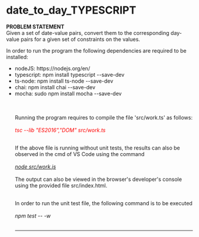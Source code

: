 # date_to_day_TYPESCRIPT
<b>PROBLEM STATEMENT</b><br>
Given a set of date-value pairs, convert them to the corresponding day-value pairs for a given set of constraints on the values.

In order to run the program the following dependencies are required to be installed:
<ul>
  <li>nodeJS: https://nodejs.org/en/ </li>
  <li>typescript: npm install typescript --save-dev</li>
  <li>ts-node: npm install ts-node --save-dev</li>
  <li>chai:  npm install chai --save-dev</li>
  <li>mocha: sudo npm install mocha --save-dev</li><br><br>
    
Running the program requires to compile the file 'src/work.ts' as follows:<br><br>
<i><font color='red'>tsc --lib "ES2016","DOM" src/work.ts</font></i><br><br>

If the above file is running without unit tests, the results can also be observed in the cmd of VS Code using the command<br><br>
<i><u>node src/work.js</u></i><br><br>
The output can also be viewed in the browser's developer's console using the provided file src/index.html.<br><br>

In order to run the unit test file, the following command is to be executed<br><br>
<i>npm test -- -w</i><br><br>

<hr>
